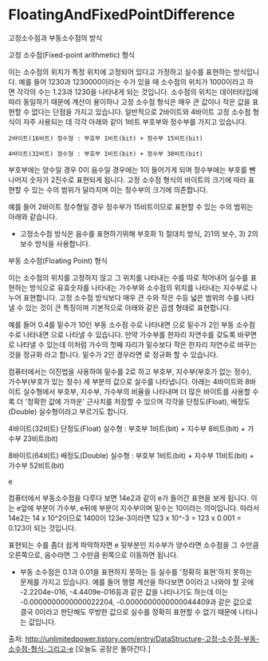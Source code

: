 # FloatingAndFixedPointDifference


고정소수점과 부동소수점의 방식 

고정 소수점(Fixed-point arithmetic) 형식

이는 소수점의 위치가 특정 위치에 고정되어 있다고 가정하고 실수를 표현하는 방식입니다. 예를 들어 1230과 1230000이라는 수가 있을 때 소수점의 위치가 1000이라고 하면 각각의 수는 1.23과 1230을 나타내게 되는 것입니다. 소수점의 위치는 데이터타입에 따라 동일하기 때문에 계산이 용이하나 고정 소수점 형식은 매우 큰 값이나 작은 값을 표현할 수 없다는 단점을 가지고 있습니다. 일반적으로 2바이트와 4바이트 고정 소수점 형식이 자주 사용되는 데 각각 아래와 같이 1비트 부호부와 정수부를 가지고 있습니다.



    2바이트(16비트) 정수형 : 부호부 1비트(bit) + 정수부 15비트(bit)

    4바이트(32비트) 정수형 : 부호부 1비트(bit) + 정수부 30비트(bit)



부호부에는 양수일 경우 0이 음수일 경우에는 1이 들어가게 되며 정수부에는 부호를 뺀 나머지 숫자가 2진수로 표현되게 됩니다. 고정 소수점 형식의 바이트의 크기에 따라 표현할 수 있는 수의 범위가 달라지며 이는 정수부의 크기에 의존합니다.





예를 들어 2바이트 정수형일 경우 정수부가 15비트이므로 표현할 수 있는 수의 범위는 아래와 같습니다.

 



* 고정소수점 방식은 음수를 표현하기위해 부호화 1) 절대치 방식, 2)1의 보수, 3) 2의 보수 방식을 사용합니다.





부동 소수점(Floating Point) 형식

이는 소수점의 위치를 고정하지 않고 그 위치를 나타내는 수를 따로 적어내어 실수를 표현하는 방식으로 유효숫자를 나타내는 가수부와 소수점의 위치를 나타내는 지수부로 나누어 표현합니다. 고정 소수점 방식보다 매우 큰 수와 작은 수등 넓은 범위의 수를 나타낼 수 있는 것이 큰 특징이며 기본적으로 아래와 같은 곱셈 형태로 표현합니다.





예를 들어 0.4를 밑수가 10인 부동 소수점 수로 나타내면 으로 밑수가 2인 부동 소수점 수로 나타내면 으로 나타낼 수 있습니다. 만약 가수부를 한자리 자연수를 갖도록 바꾸면  로 나타낼 수 있는데 이처럼 가수의 첫째 자리가 밑수보다 작은 한자리 자연수로 바꾸는 것을 정규화 라고 합니다.  밑수가 2인 경우라면 로 정규화 할 수 있습니다.

컴퓨터에서는 이진법을 사용하여 밑수를 2로 하고 부호부, 지수부(부호가 없는 정수), 가수부(부호가 있는 정수) 세 부분의 값으로 실수를 나타냅니다. 아래는 4바이트와 8바이트 실수형에서 부호부, 지수부, 가수부의 비율을 나타내며 더 많은 바이트를 사용할 수록 더 '정확한 값에 가까운' 근사치를 저장할 수 있으며 각각을 단정도(Float), 배정도(Double) 실수형이라고 부르기도 합니다.



  4바이트(32비트) 단정도(Float) 실수형 : 부호부 1비트(bit) + 지수부 8비트(bit) + 가수부 23비트(bit)

  8바이트(64비트) 배정도(Double) 실수형 : 부호부 1비트(bit) + 지수부 11비트(bit) + 가수부 52비트(bit)





e

컴퓨터에서 부동소수점을 다루다 보면 14e2과 같이 e가 들어간 표현을 보게 됩니다. 이는 e앞에 부분이 가수부, e뒤에 부분이 지수부이며 밑수는 10이라는 의미입니다. 따라서 14e2는 14 x 10^2이므로 1400이 123e-3이라면 123 x 10^-3 = 123 x 0.001 = 0.123이 되는 것입니다.

표현되는 수를 좀더 쉽게 파악하자면 e 뒷부분인 지수부가 양수라면 소수점을 그 수만큼 오른쪽으로, 음수라면 그 수만큼 왼쪽으로 이동하면 됩니다.



* 부동 소수점은 0.1과 0.01을 표현하지 못하는 등 실수를 '정확히 표현'하지 못하는 문제를 가지고 있습니다. 예를 들어 행렬 계산을 하다보면 0이라고 나와야 할 곳에 -2.2204e-016, -4.4409e-016등과 같은 값을 나타나기도 하는데 이는 -0.0000000000000022204, -0.0000000000000044409과 같은 값으로 결국 0이라고 판단해도 무방한 값으로 실수를 정확히 표현할 수 없기 때문에 나타나는 값입니다.



출처: http://unlimitedpower.tistory.com/entry/DataStructure-고정-소수점-부동-소수점-형식-그리고-e [오늘도 공장은 돌아간다.]
